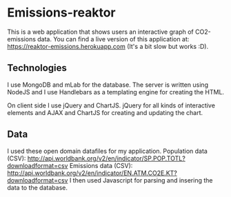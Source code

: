 # Emissions-reaktor
This is a web application that shows users an interactive graph of CO2-emissions data.
You can find a live version of this application at: https://reaktor-emissions.herokuapp.com (It's a bit slow but works :D).

## Technologies
I use MongoDB and mLab for the database. The server is written using NodeJS and I use Handlebars as a templating engine
for creating the HTML.

On client side I use jQuery and ChartJS. jQuery for all kinds of interactive elements and AJAX and ChartJS for creating and updating the chart.

## Data
I used these open domain datafiles for my application.
Population data (CSV): http://api.worldbank.org/v2/en/indicator/SP.POP.TOTL?downloadformat=csv
Emissions data (CSV): http://api.worldbank.org/v2/en/indicator/EN.ATM.CO2E.KT?downloadformat=csv
I then used Javascript for parsing and insering the data to the database.
